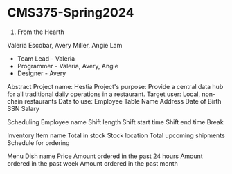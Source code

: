 # CMS375-Spring2024
1. From the Hearth 

Valeria Escobar, Avery Miller, Angie Lam
- Team Lead - Valeria 
- Programmer - Valeria, Avery, Angie 
- Designer - Avery


Abstract
Project name: Hestia
Project's purpose: Provide a central data hub for all traditional daily operations in a restaurant.
Target user: Local, non-chain restaurants 
Data to use:
  Employee Table
    Name
    Address
    Date of Birth
    SSN
    Salary

  Scheduling
    Employee name
    Shift length
    Shift start time
    Shift end time
    Break

  Inventory 
    Item name
    Total in stock
    Stock location
    Total upcoming shipments
    Schedule for ordering

  Menu
    Dish name
    Price
    Amount ordered in the past 24 hours
    Amount ordered in the past week
    Amount ordered in the past month

